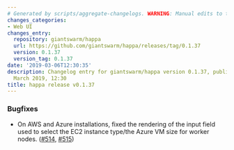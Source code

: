 ```yaml
---
# Generated by scripts/aggregate-changelogs. WARNING: Manual edits to this files will be overwritten.
changes_categories:
- Web UI
changes_entry:
  repository: giantswarm/happa
  url: https://github.com/giantswarm/happa/releases/tag/0.1.37
  version: 0.1.37
  version_tag: 0.1.37
date: '2019-03-06T12:30:35'
description: Changelog entry for giantswarm/happa version 0.1.37, published on 06
  March 2019, 12:30
title: happa release v0.1.37
---
```


### Bugfixes

- On AWS and Azure installations, fixed the rendering of the input field used to select the EC2 instance type/the Azure VM size for worker nodes. ([#514](https://github.com/giantswarm/happa/pull/514), [#515](https://github.com/giantswarm/happa/pull/515))
